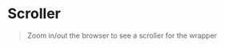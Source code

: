 # Scroller
> Zoom in/out the browser to see a scroller for the wrapper
<doc-example title="Simple scroller" file="simple-scroller" />
